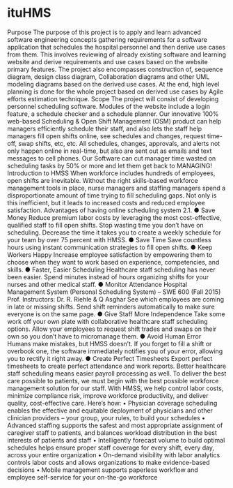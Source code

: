 # ituHMS
Purpose  The purpose of this project is to apply and learn advanced software engineering   concepts gathering requirements for a software application that schedules the   hospital personnel and then derive use cases from them. This involves reviewing   of already existing software and learning website and derive requirements and   use cases based on the website primary features. The project also encompasses   construction of, sequence diagram, design class diagram, Collaboration diagrams   and other UML modeling diagrams based on the derived use cases. At the end,   high level planning is done for the whole project based on derived use cases by   Agile efforts estimation technique.  Scope   The project will consist of developing personnel scheduling software. Modules of   the website include a login feature, a schedule checker and a schedule planner.   Our innovative 100% web-based Scheduling &amp; Open Shift Management (OSM)   product can help managers efficiently schedule their staff, and also lets the staff   help managers fill open shifts online, see schedules and changes, request time-  off, swap shifts, etc, etc. All schedules, changes, approvals, and alerts not only   happen online in real-time, but also are sent out as emails and text messages to   cell phones. Our Software can cut manager time wasted on scheduling tasks by   50% or more and let them get back to MANAGING! Introduction to HMSS  When workforce includes hundreds of employees, open shifts are inevitable.   Without the right skills-based workforce management tools in place, nurse managers   and staffing managers spend a disproportionate amount of time trying to fill scheduling   gaps. Not only is this inefficient, but it leads to increased costs and reduced employee   satisfaction.  Advantages of having online scheduling system  2.1.   ● Save Money  Reduce premium labor costs by leveraging the most cost-effective, qualified staff   to fill open shifts. Stop wasting time you don’t have on scheduling. Decrease the   time it takes you to create a weekly schedule for your team by over 75 percent   with HMSS.  ● Save Time  Save countless hours using instant communication strategies to fill open shifts.  ● Keep Workers Happy  Increase employee satisfaction by empowering them to choose when they want   to work based on experience, competencies, and skills.  ● Faster, Easier Scheduling  Healthcare staff scheduling has never been easier. Spend minutes instead of   hours organizing shifts for your nurses and other medical staff.  ● Monitor Attendance  Hospital Management System (Personal Scheduling System) – SWE 600 (Fall 2015) Prof.                               Instructors: Dr. R.   Riehle &amp; Q Asghar   See which employees are coming in late or missing shifts. Send shift reminders   automatically to make sure everyone is on the same page.  ● Give Staff More Independence  Take some work off your own plate with collaborative healthcare staff   scheduling options. Allow your employees to request shift trades and swaps on   their own so you don’t have to micromanage them.  ● Avoid Human Error  Humans make mistakes, but HMSS doesn’t. If you forget to fill a shift or   overbook one, the software immediately notifies you of your error, allowing you   to rectify it right away.  ● Create Perfect Timesheets  Export perfect timesheets to create perfect attendance and work reports. Better   healthcare staff scheduling means easier payroll processing as well.  To deliver the best care possible to patients, we must begin with the best   possible workforce management solution for our staff. With HMSS, we help   control labor costs, minimize compliance risk, improve workforce productivity,   and deliver quality, cost-effective care. Here’s how:  • Physician coverage scheduling enables the effective and equitable deployment   of physicians and other clinician providers – your group, your rules, to build your   schedules  • Advanced staffing supports the safest and most appropriate assignment of   caregiver staff to patients, and balances workload distribution in the best   interests of patients and staff  • Intelligently forecast volume to build optimal schedules helps ensure proper   staff coverage for every shift, every day, across your entire organization  • On-demand visibility with labor analytics controls labor costs and allows   organizations to make evidence-based decisions  • Mobile management supports paperless workflow and employee self-service for   your on-the-go workforce
